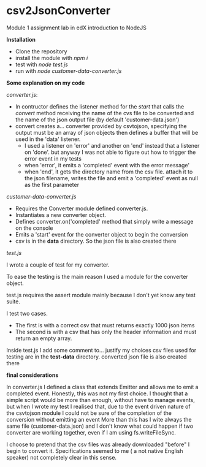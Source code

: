 # csv2JsonConverter
Module 1 assignment lab in edX introduction to NodeJS 

**Installation**

  * Clone the repository
  * install the module with *npm i*
  * test with *node test.js*
  * run with *node customer-data-converter.js*
  
  
**Some explanation on my code**

*converter.js*:

  * In contructor defines the listener method for the *start* that calls the *convert* method receiving the name of the cvs file to be converted and the name of the json output file (by default 'customer-data.json')
  * convert creates a... converter provided by csvtojson, specifying the output must be an array of json objects then defines a buffer that will be used in the 'data' listener.
    * I used a listener on 'error' and another on 'end' instead that a 
    listener on 'done'. but anyway I was not able to figure out how to trigger the error 
    event in my tests
    * when 'error', it emits a 'completed' event with the error message'
    * when 'end', it gets the directory name from the csv file. attach it to the json 
    filename, writes the file and emit a 'completed' event as null as the first parameter 


*customer-data-converter.js*

  * Requires the Converter module defined converter.js. 
  * Instantiates a new converter object.
  * Defines converter.on('completed' method that simply write a message on the console
  * Emits a 'start' event for the converter object to begin the conversion
  * csv is  in the **data** directory. So the json file is also created there

*test.js*

I wrote a couple of test for my converter. 

To ease the testing is the main reason I used a module for the converter object.

test.js requires the assert module mainly because I don't yet know any test suite.

 I test two cases. 

  * The first is with a correct csv that must returns exactly 1000 json items
  * The second is with a csv that has only the header information and must return an empty array.

Inside test.js I add some comment to... justify my choices
csv files used for testing are in the **test-data** directory. converted json file is also created there


**final considerations**

In converter.js I defined a class that extends Emitter and allows me to emit a completed event.
Honestly, this was not my first choice. I thought that a simple script would be more than enough, without 
have to manage events, but when I wrote my test I realised that, due to the  event driven nature of the
csvtojson module I could not be sure of the completion of the conversion without emitting an event
More than this has I wite always the same file (customer-data.json) and I don't know what could happen if
two converter are working together, even if I am using fs.writeFileSync.

I choose to pretend that the csv files was already  downloaded "before" I begin to convert it. 
Specifications seemed to me ( a not native English speaker) not completely clear in this sense. 
